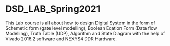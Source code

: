 # DSD_LAB_Spring2021
This Lab course is all about how to design Digital System in the form of Schemetic form (gate level modelling), Boolean Eqation Form (Data flow Modelling), Truth Table (UDP), Algorithm and State Diagram with the help of Vivado 2016.2 software and NEXYS4 DDR Hardware.
 
